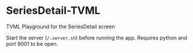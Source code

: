 # SeriesDetail-TVML
TVML Playground for the SeriesDetail screen

Start the server (`/.server.sh`) before running the app.  Requires python and port 9001 to be open.
